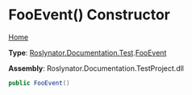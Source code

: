 # FooEvent\(\) Constructor

[Home](../../../../../README.md)

**Type**: [Roslynator.Documentation.Test](../../README.md)\.[FooEvent](../README.md)

**Assembly**: Roslynator\.Documentation\.TestProject\.dll

```csharp
public FooEvent()
```

